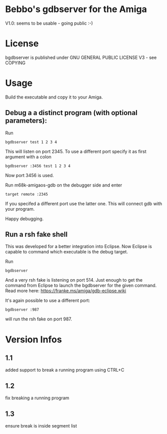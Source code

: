 # Bebbo's gdbserver for the Amiga

V1.0: seems to be usable - going public :-)

# License
bgdbserver is published under GNU GENERAL PUBLIC LICENSE V3 - see COPYING

# Usage
Build the executable and copy it to your Amiga.
## Debug a a distinct program (with optional parameters):

Run

    bgdbserver test 1 2 3 4

This will listen on port 2345. To use a different port specify it as first argument with a colon

    bgdbserver :3456 test 1 2 3 4

Now port 3456 is used.

Run m68k-amigaos-gdb on the debugger side and enter

    target remote :2345

If you specifed a different port use the latter one.
This will connect gdb with your program.

Happy debugging.

## Run a rsh fake shell

This was developed for a better integration into Eclipse. Now Eclipse is capable to command which executable is the debug target.

Run

    bgdbserver

And a very rsh fake is listening on port 514. Just enough to get the command from Eclipse to launch the bgdbserver for the given command. Read more here: https://franke.ms/amiga/gdb-eclipse.wiki

It's again possible to use a different port:

    bgdbserver :987

will run the rsh fake on port 987.

# Version Infos
## 1.1
added support to break a running program using CTRL+C
## 1.2
fix breaking a running program 
## 1.3
ensure break is inside segment list
